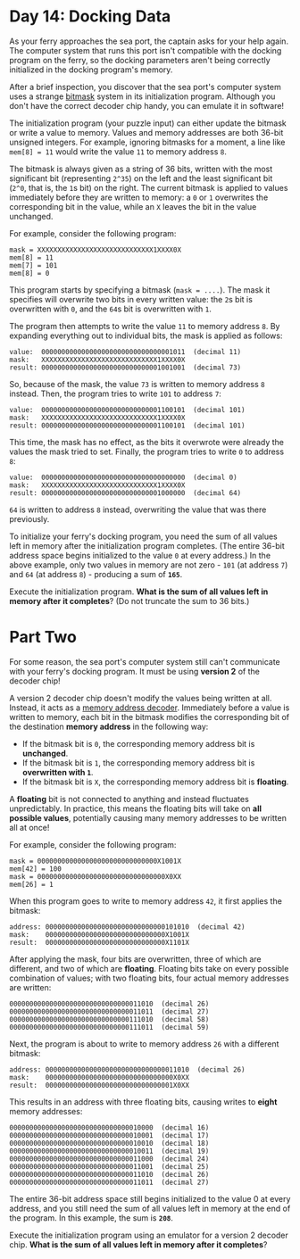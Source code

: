 # Day 14: Docking Data
As your ferry approaches the sea port, the captain asks for your help again. The computer system that runs this port 
isn't compatible with the docking program on the ferry, so the docking parameters aren't being correctly initialized in 
the docking program's memory.

After a brief inspection, you discover that the sea port's computer system uses a strange 
[bitmask](https://en.wikipedia.org/wiki/Mask_(computing)) system in its initialization program. Although you don't have 
the correct decoder chip handy, you can emulate it in software!

The initialization program (your puzzle input) can either update the bitmask or write a value to memory. Values and 
memory addresses are both 36-bit unsigned integers. For example, ignoring bitmasks for a moment, a line like 
`mem[8] = 11` would write the value `11` to memory address `8`.

The bitmask is always given as a string of 36 bits, written with the most significant bit (representing `2^35`) on the 
left and the least significant bit (`2^0`, that is, the `1`s bit) on the right. The current bitmask is applied to values 
immediately before they are written to memory: a `0` or `1` overwrites the corresponding bit in the value, while an `X` 
leaves the bit in the value unchanged.

For example, consider the following program:
```
mask = XXXXXXXXXXXXXXXXXXXXXXXXXXXXX1XXXX0X
mem[8] = 11
mem[7] = 101
mem[8] = 0
```
This program starts by specifying a bitmask (`mask = ....`). The mask it specifies will overwrite two bits in every 
written value: the `2`s bit is overwritten with `0`, and the `64`s bit is overwritten with `1`.

The program then attempts to write the value `11` to memory address `8`. By expanding everything out to individual bits, 
the mask is applied as follows:
```
value:  000000000000000000000000000000001011  (decimal 11)
mask:   XXXXXXXXXXXXXXXXXXXXXXXXXXXXX1XXXX0X
result: 000000000000000000000000000001001001  (decimal 73)
```
So, because of the mask, the value `73` is written to memory address `8` instead. Then, the program tries to write `101` 
to address `7`:
```
value:  000000000000000000000000000001100101  (decimal 101)
mask:   XXXXXXXXXXXXXXXXXXXXXXXXXXXXX1XXXX0X
result: 000000000000000000000000000001100101  (decimal 101)
```
This time, the mask has no effect, as the bits it overwrote were already the values the mask tried to set. Finally, the 
program tries to write `0` to address `8`:
```
value:  000000000000000000000000000000000000  (decimal 0)
mask:   XXXXXXXXXXXXXXXXXXXXXXXXXXXXX1XXXX0X
result: 000000000000000000000000000001000000  (decimal 64)
```
`64` is written to address `8` instead, overwriting the value that was there previously.

To initialize your ferry's docking program, you need the sum of all values left in memory after the initialization 
program completes. (The entire 36-bit address space begins initialized to the value `0` at every address.) In the above 
example, only two values in memory are not zero - `101` (at address `7`) and `64` (at address `8`) - producing a sum of 
**`165`**.

Execute the initialization program. **What is the sum of all values left in memory after it completes**? (Do not 
truncate the sum to 36 bits.)

# Part Two
For some reason, the sea port's computer system still can't communicate with your ferry's docking program. It must be 
using **version 2** of the decoder chip!

A version 2 decoder chip doesn't modify the values being written at all. Instead, it acts as a 
[memory address decoder](https://www.youtube.com/watch?v=PvfhANgLrm4). Immediately before a value is written to memory, 
each bit in the bitmask modifies the corresponding bit of the destination **memory address** in the following way:
* If the bitmask bit is `0`, the corresponding memory address bit is **unchanged**.
* If the bitmask bit is `1`, the corresponding memory address bit is **overwritten with `1`**.
* If the bitmask bit is `X`, the corresponding memory address bit is **floating**.

A **floating** bit is not connected to anything and instead fluctuates unpredictably. In practice, this means the 
floating bits will take on **all possible values**, potentially causing many memory addresses to be written all at once!

For example, consider the following program:
```
mask = 000000000000000000000000000000X1001X
mem[42] = 100
mask = 00000000000000000000000000000000X0XX
mem[26] = 1
```
When this program goes to write to memory address `42`, it first applies the bitmask:
```
address: 000000000000000000000000000000101010  (decimal 42)
mask:    000000000000000000000000000000X1001X
result:  000000000000000000000000000000X1101X
```
After applying the mask, four bits are overwritten, three of which are different, and two of which are **floating**. 
Floating bits take on every possible combination of values; with two floating bits, four actual memory addresses are 
written:
```
000000000000000000000000000000011010  (decimal 26)
000000000000000000000000000000011011  (decimal 27)
000000000000000000000000000000111010  (decimal 58)
000000000000000000000000000000111011  (decimal 59)
```
Next, the program is about to write to memory address `26` with a different bitmask:
```
address: 000000000000000000000000000000011010  (decimal 26)
mask:    00000000000000000000000000000000X0XX
result:  00000000000000000000000000000001X0XX
```
This results in an address with three floating bits, causing writes to **eight** memory addresses:
```
000000000000000000000000000000010000  (decimal 16)
000000000000000000000000000000010001  (decimal 17)
000000000000000000000000000000010010  (decimal 18)
000000000000000000000000000000010011  (decimal 19)
000000000000000000000000000000011000  (decimal 24)
000000000000000000000000000000011001  (decimal 25)
000000000000000000000000000000011010  (decimal 26)
000000000000000000000000000000011011  (decimal 27)
```
The entire 36-bit address space still begins initialized to the value 0 at every address, and you still need the sum of 
all values left in memory at the end of the program. In this example, the sum is **`208`**.

Execute the initialization program using an emulator for a version 2 decoder chip. **What is the sum of all values left 
in memory after it completes**?
